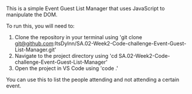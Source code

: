 This is a simple Event Guest List Manager that uses JavaScript to manipulate the DOM.

To run this, you will need to:
1. Clone the repository in your terminal using 'git clone git@github.com:ItsDylnn/SA.02-Week2-Code-challenge-Event-Guest-List-Manager.git'
2. Navigate to the project directory using 'cd SA.02-Week2-Code-challenge-Event-Guest-List-Manager'
3. Open the project in VS Code using 'code .'

You can use this to list the people attending and not attending a certain event.

